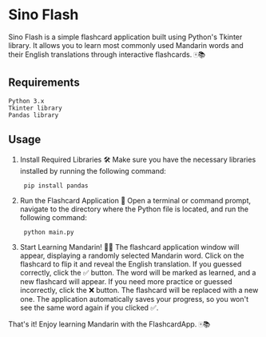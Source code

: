 # Sino Flash

Sino Flash is a simple flashcard application built using Python's Tkinter library. It allows you to learn most commonly used Mandarin words and their English translations through interactive flashcards. 🀄📚

## Requirements
    Python 3.x
    Tkinter library
    Pandas library

## Usage
1. Install Required Libraries 🛠️
Make sure you have the necessary libraries installed by running the following command:

        pip install pandas

2. Run the Flashcard Application 🚀
Open a terminal or command prompt, navigate to the directory where the Python file is located, and run the following command:

        python main.py

3. Start Learning Mandarin! 🏮🌟
The flashcard application window will appear, displaying a randomly selected Mandarin word.
Click on the flashcard to flip it and reveal the English translation.
If you guessed correctly, click the ✅ button. The word will be marked as learned, and a new flashcard will appear.
If you need more practice or guessed incorrectly, click the ❌ button. The flashcard will be replaced with a new one.
The application automatically saves your progress, so you won't see the same word again if you clicked ✅.

That's it! Enjoy learning Mandarin with the FlashcardApp. 🀄📚

